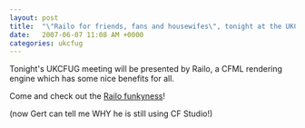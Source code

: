 ```yaml
---
layout: post
title:  "\"Railo for friends, fans and housewifes\", tonight at the UKCFUG"
date:   2007-06-07 11:08 AM +0000
categories: ukcfug
---
```

Tonight's UKCFUG meeting will be presented by Railo, a CFML rendering engine which has some nice benefits for all.

Come and check out the <a href="http://www.ukcfug.org/index.cfm?objectid=E7AEA8D4-F1FF-921E-188199F7362C5A39">Railo funkyness</a>!

(now Gert can tell me WHY he is still using CF Studio!)